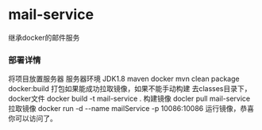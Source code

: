 # mail-service
继承docker的邮件服务

### 部署详情
将项目放置服务器
服务器环境 JDK1.8 maven docker
mvn clean package docker:build 
打包如果能成功拉取镜像，如果不能手动构建
去classes目录下，docker文件
docker build -t mail-service .
构建镜像
docler pull  mail-service
拉取镜像
docker run -d --name mailService -p 10086:10086 
运行镜像，恭喜你可以访问了。